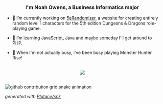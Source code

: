 ### <div align="center">I'm Noah Owens, a Business Informatics major</div>  

- 🎲 I’m currently working on [5eRandomizer](https://github.com/noah-owens/5eRandomizer), a website for creating entirely random level 1 characters for the 5th edition Dungeons & Dragons role-playing game.  

- 🌱 I’m learning JavaScript, Java and maybe someday I'll get around to PHP.

- 👾 When I'm not actually busy, I've been busy playing Monster Hunter Rise!

<br/>  

<div align="center"><img src="https://spotify-github-profile.vercel.app/api/view?uid=lvl7cleric&cover_image=true&theme=novatorem&bar_color=53b14f&bar_color_cover=true" /></div>

<br/>

![github contribution grid snake animation](https://raw.githubusercontent.com/noah-owens/noah-owens/output/github-contribution-grid-snake.svg)

_generated with [Platane/snk](https://github.com/Platane/snk)_

<br/>

<!--START_SECTION:waka-->
<!--END_SECTION:waka-->  
